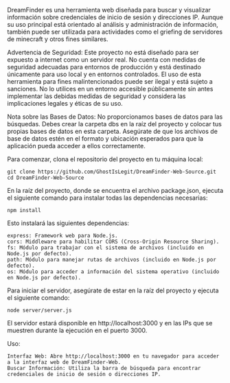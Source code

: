 DreamFinder es una herramienta web diseñada para buscar y visualizar información sobre credenciales de inicio de sesión y direcciones IP. Aunque su uso principal está orientado al análisis y administración de información, también puede ser utilizada para actividades como el griefing de servidores de minecraft y otros fines similares.

Advertencia de Seguridad: Este proyecto no está diseñado para ser expuesto a internet como un servidor real. No cuenta con medidas de seguridad adecuadas para entornos de producción y está destinado únicamente para uso local y en entornos controlados. El uso de esta herramienta para fines malintencionados puede ser ilegal y está sujeto a sanciones. No lo utilices en un entorno accesible públicamente sin antes implementar las debidas medidas de seguridad y considera las implicaciones legales y éticas de su uso.

Nota sobre las Bases de Datos: No proporcionamos bases de datos para las búsquedas. Debes crear la carpeta dbs en la raíz del proyecto y colocar tus propias bases de datos en esta carpeta. Asegúrate de que los archivos de base de datos estén en el formato y ubicación esperados para que la aplicación pueda acceder a ellos correctamente.

Para comenzar, clona el repositorio del proyecto en tu máquina local:

    git clone https://github.com/GhostIsLegit/DreamFinder-Web-Source.git
    cd DreamFinder-Web-Source

En la raíz del proyecto, donde se encuentra el archivo package.json, ejecuta el siguiente comando para instalar todas las dependencias necesarias:

    npm install

Esto instalará las siguientes dependencias:

    express: Framework web para Node.js.
    cors: Middleware para habilitar CORS (Cross-Origin Resource Sharing).
    fs: Módulo para trabajar con el sistema de archivos (incluido en Node.js por defecto).
    path: Módulo para manejar rutas de archivos (incluido en Node.js por defecto).
    os: Módulo para acceder a información del sistema operativo (incluido en Node.js por defecto).

Para iniciar el servidor, asegúrate de estar en la raíz del proyecto y ejecuta el siguiente comando:

    node server/server.js

El servidor estará disponible en http://localhost:3000 y en las IPs que se muestren durante la ejecución en el puerto 3000.


Uso:

    Interfaz Web: Abre http://localhost:3000 en tu navegador para acceder a la interfaz web de DreamFinder-Web.
    Buscar Información: Utiliza la barra de búsqueda para encontrar credenciales de inicio de sesión o direcciones IP.
